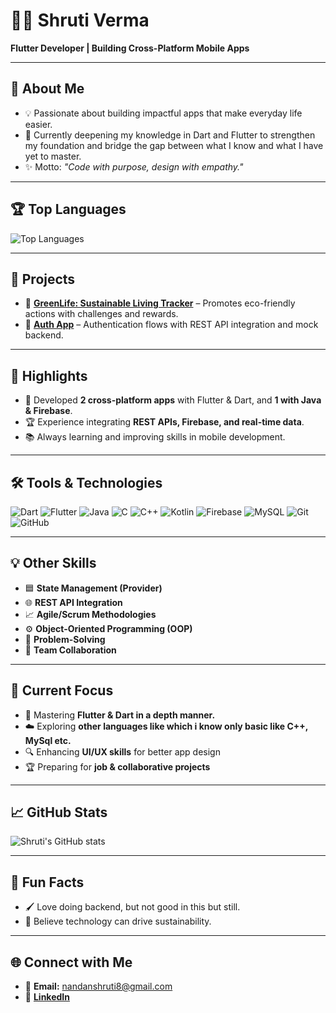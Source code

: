# 👩‍💻 Shruti Verma  

**Flutter Developer | Building Cross-Platform Mobile Apps**  

---

## 👋 About Me  
- 💡 Passionate about building impactful apps that make everyday life easier.  
- 🚀 Currently deepening my knowledge in Dart and Flutter to strengthen my foundation and bridge the gap between what I know and what I have yet to master.  
- ✨ Motto: *"Code with purpose, design with empathy."*  

---

## 🏆 Top Languages  
![Top Languages](https://github-readme-stats.vercel.app/api/top-langs/?username=Shruti4578&layout=compact&theme=radical)  

---

## 📂 Projects  

- 🌱 [**GreenLife: Sustainable Living Tracker**](https://github.com/Shruti4578/Green-Life-A-Sustainable-Living-Tracker-App.git) – Promotes eco-friendly actions with challenges and rewards.  
- 🔐 [**Auth App**](https://github.com/Shruti4578/Auth_app_test.git) – Authentication flows with REST API integration and mock backend. 

---

## 🏅 Highlights  
- 🎯 Developed **2 cross-platform apps** with Flutter & Dart, and **1 with Java & Firebase**.  
- 🏆 Experience integrating **REST APIs, Firebase, and real-time data**.  
- 📚 Always learning and improving skills in mobile development.  

---

## 🛠 Tools & Technologies  
![Dart](https://img.shields.io/badge/Dart-0175C2?logo=dart&logoColor=white) 
![Flutter](https://img.shields.io/badge/Flutter-02569B?logo=flutter&logoColor=white) 
![Java](https://img.shields.io/badge/Java-ED8B00?logo=java&logoColor=white) 
![C](https://img.shields.io/badge/C-A8B9CC?logo=c&logoColor=white) 
![C++](https://img.shields.io/badge/C++-00599C?logo=c%2B%2B&logoColor=white) 
![Kotlin](https://img.shields.io/badge/Kotlin-7F52FF?logo=kotlin&logoColor=white) 
![Firebase](https://img.shields.io/badge/Firebase-FFCA28?logo=firebase&logoColor=black) 
![MySQL](https://img.shields.io/badge/MySQL-4479A1?logo=mysql&logoColor=white) 
![Git](https://img.shields.io/badge/Git-F05032?logo=git&logoColor=white) 
![GitHub](https://img.shields.io/badge/GitHub-100000?logo=github&logoColor=white) 

---

## 💡 Other Skills  
- 🟦 **State Management (Provider)**  
- 🌐 **REST API Integration**  
- 📈 **Agile/Scrum Methodologies**  
- ⚙️ **Object-Oriented Programming (OOP)**  
- 🧩 **Problem-Solving**  
- 🤝 **Team Collaboration**  

---

## 🎯 Current Focus  
- 📱 Mastering **Flutter & Dart in a depth manner.**  
- ☁️ Exploring **other languages like which i know only basic like C++, MySql etc.**  
- 🔍 Enhancing **UI/UX skills** for better app design  
- 🏆 Preparing for **job & collaborative projects**  

---

## 📈 GitHub Stats  
![Shruti's GitHub stats](https://github-readme-stats.vercel.app/api?username=Shruti4578&show_icons=true&theme=radical)  

---

## 🎨 Fun Facts  
- 🖌️ Love doing backend, but not good in this but still. 
- 🌱 Believe technology can drive sustainability.  

---

## 🌐 Connect with Me  
- 📧 **Email:** nandanshruti8@gmail.com  
- 💼 [**LinkedIn**](https://www.linkedin.com/in/shruti-verma-a6653a261)  
